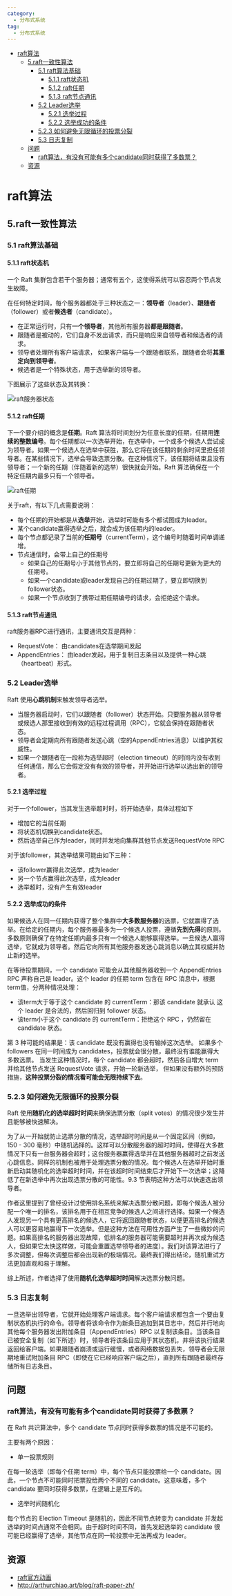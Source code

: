 ```yaml
---
category: 
  - 分布式系统
tag:
  - 分布式系统
---
```


- [raft算法](#raft算法)
  - [5.raft一致性算法](#5raft一致性算法)
    - [5.1 raft算法基础](#51-raft算法基础)
      - [5.1.1 raft状态机](#511-raft状态机)
      - [5.1.2 raft任期](#512-raft任期)
      - [5.1.3 raft节点通讯](#513-raft节点通讯)
    - [5.2 Leader选举](#52-leader选举)
      - [5.2.1 选举过程](#521-选举过程)
      - [5.2.2 选举成功的条件](#522-选举成功的条件)
    - [5.2.3 如何避免无限循环的投票分裂](#523-如何避免无限循环的投票分裂)
    - [5.3 日志复制](#53-日志复制)
  - [问题](#问题)
    - [raft算法，有没有可能有多个candidate同时获得了多数票？](#raft算法有没有可能有多个candidate同时获得了多数票)
  - [资源](#资源)

# raft算法

## 5.raft一致性算法

### 5.1 raft算法基础

#### 5.1.1 raft状态机

一个 Raft 集群包含若干个服务器；通常有五个，这使得系统可以容忍两个节点发生故障。

在任何特定时间，每个服务器都处于三种状态之一：**领导者**（leader）、**跟随者**（follower）或者**候选者**（candidate）。

- 在正常运行时，只有**一个领导者**，其他所有服务器**都是跟随者**。
- 跟随者是被动的，它们自身不发出请求，而只是响应来自领导者和候选者的请求。
- 领导者处理所有客户端请求， 如果客户端与一个跟随者联系，跟随者会将**其重定向到领导者**。
- 候选者是一个特殊状态，用于选举新的领导者。

下图展示了这些状态及其转换：

![raft服务器状态](https://github.com/zgjsxx/static-img-repo/raw/main/blog/lesson/6.824/raft-server-state.png)

#### 5.1.2 raft任期

下一个要介绍的概念是**任期**。Raft 算法将时间划分为任意长度的任期，任期用**连续的整数编号**。每个任期都以一次选举开始，在选举中，一个或多个候选人尝试成为领导者。如果一个候选人在选举中获胜，那么它将在该任期的剩余时间里担任领导者。在某些情况下，选举会导致选票分散。在这种情况下，该任期将结束且没有领导者；一个新的任期（伴随着新的选举）很快就会开始。Raft 算法确保在一个特定任期内最多只有一个领导者。

![raft任期](https://github.com/zgjsxx/static-img-repo/raw/main/blog/lesson/6.824/raft-term.png)

关于raft，有以下几点需要说明：
- 每个任期的开始都是从**选举**开始，选举时可能有多个都试图成为leader。
- 某个candidate赢得选举之后，就会成为该任期内的leader。
- 每个节点都记录了当前的**任期号**（currentTerm），这个编号时随着时间单调递增。
- 节点通信时，会带上自己的任期号
  - 如果自己的任期号小于其他节点的，要立即将自己的任期号更新为更大的任期号。
  - 如果一个candidate或leader发现自己的任期过期了，要立即切换到follower状态。
  - 如果一个节点收到了携带过期任期编号的请求，会拒绝这个请求。

#### 5.1.3 raft节点通讯

raft服务器RPC进行通讯，主要通讯交互是两种：

- RequestVote： 由candidates在选举期间发起
- AppendEntries： 由leader发起，用于复制日志条目以及提供一种心跳（heartbeat）形式。

### 5.2 Leader选举

Raft 使用**心跳机制**来触发领导者选举。
- 当服务器启动时，它们以跟随者（follower）状态开始。只要服务器从领导者或候选人那里接收到有效的远程过程调用（RPC），它就会保持在跟随者状态。
- 领导者会定期向所有跟随者发送心跳（空的AppendEntries消息）以维护其权威性。
- 如果一个跟随者在一段称为选举超时（election timeout）的时间内没有收到任何通信，那么它会假定没有有效的领导者，并开始进行选举以选出新的领导者。

#### 5.2.1 选举过程

对于一个follower，当其发生选举超时时，将开始选举，具体过程如下
- 增加它的当前任期
- 将状态机切换到candidate状态。
- 然后选举自己作为leader，同时并发地向集群其他节点发送RequestVote RPC

对于该follower，其选举结果可能由如下三种：
- 该follower赢得此次选举，成为leader
- 另一个节点赢得此次选举，成为leader
- 选举超时，没有产生有效leader

#### 5.2.2 选举成功的条件

如果候选人在同一任期内获得了整个集群中**大多数服务器**的选票，它就赢得了选举。在给定的任期内，每个服务器最多为一个候选人投票，遵循**先到先得**的原则。多数原则确保了在特定任期内最多只有一个候选人能够赢得选举。一旦候选人赢得选举，它就成为领导者。然后它向所有其他服务器发送心跳消息以确立其权威并防止新的选举。

在等待投票期间，一个 candidate 可能会从其他服务器收到一个 AppendEntries RPC 声称自己是 leader。这个 leader 的任期 term 包含在 RPC 消息中，根据term值，分两种情况处理：

 - 该term大于等于这个 candidate 的 currentTerm：那该 candidate 就承认 这个 leader 是合法的，然后回归到 follower 状态。
 - 该term小于这个 candidate 的 currentTerm：拒绝这个 RPC ，仍然留在 candidate 状态。

第 3 种可能的结果是：该 candidate 既没有赢得也没有输掉这次选举。 如果多个 followers 在同一时间成为 candidates，投票就会很分散，最终没有谁能赢得大多数选票。 当发生这种情况时，每个 candidate 都会超时，然后各自增大 term 并给其他节点发送 RequestVote 请求，开始一轮新选举， 但如果没有额外的预防措施，**这种投票分裂的情况看可能会无限持续下去**。

### 5.2.3 如何避免无限循环的投票分裂

Raft 使用**随机化的选举超时时间**来确保选票分散（split votes）的情况很少发生并且能够被快速解决。

为了从一开始就防止选票分散的情况，选举超时时间是从一个固定区间（例如，150 - 300 毫秒）中随机选择的。这样可以分散服务器的超时时间，使得在大多数情况下只有一台服务器会超时；这台服务器赢得选举并在其他服务器超时之前发送心跳信息。同样的机制也被用于处理选票分散的情况。每个候选人在选举开始时重新启动其随机化的选举超时时间，并在该超时时间结束后才开始下一次选举；这降低了在新选举中再次出现选票分散的可能性。9.3 节表明这种方法可以快速选出领导者。

作者这里提到了曾经设计过使用排名系统来解决选票分散问题，即每个候选人被分配一个唯一的排名，该排名用于在相互竞争的候选人之间进行选择。如果一个候选人发现另一个具有更高排名的候选人，它将返回跟随者状态，以便更高排名的候选人可以更容易地赢得下一次选举。但是这种方法在可用性方面产生了一些微妙的问题。如果高排名的服务器出现故障，低排名的服务器可能需要超时并再次成为候选人，但如果它太快这样做，可能会重置选举领导者的进度）。我们对该算法进行了多次调整，但每次调整后都会出现新的极端情况。最终我们得出结论，随机重试方法更加直观和易于理解。

综上所述，作者选择了使用**随机化选举超时时间**解决选票分散问题。

### 5.3 日志复制

一旦选举出领导者，它就开始处理客户端请求。每个客户端请求都包含一个要由复制状态机执行的命令。领导者将该命令作为新条目追加到其日志中，然后并行地向其他每个服务器发出附加条目（AppendEntries）RPC 以复制该条目。当该条目已被安全复制（如下所述）时，领导者将该条目应用于其状态机，并将该执行结果返回给客户端。如果跟随者崩溃或运行缓慢，或者网络数据包丢失，领导者会无限期地重试附加条目 RPC（即使在它已经响应客户端之后），直到所有跟随者最终存储所有日志条目。



## 问题

### raft算法，有没有可能有多个candidate同时获得了多数票？

在 Raft 共识算法中，多个 candidate 节点同时获得多数票的情况是不可能的。

主要有两个原因：

- 单一投票规则

在每一轮选举（即每个任期 term）中，每个节点只能投票给一个 candidate。因此，一个节点不可能同时把票投给两个不同的 candidate。这意味着，多个 candidate 要同时获得多数票，在逻辑上是互斥的。

- 选举时间随机化

每个节点的 Election Timeout 是随机的，因此不同节点转变为 candidate 并发起选举的时间点通常不会相同。由于超时时间不同，首先发起选举的 candidate 很可能已经赢得了选举，其他节点在同一轮投票中无法再成为 leader。

## 资源

- [raft官方动画](https://raft.github.io/)
- http://arthurchiao.art/blog/raft-paper-zh/